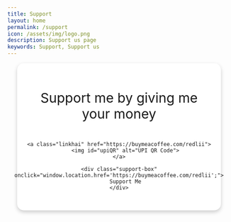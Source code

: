 ```yaml
---
title: Support
layout: home
permalink: /support
icon: /assets/img/logo.png
description: Support us page
keywords: Support, Support us
---
```


<style>
    /* Centering Container */
    #upi {
        background: #fff;
        padding: 30px;
        border-radius: 15px;
        box-shadow: 0px 4px 10px rgba(0, 0, 0, 0.2);
        display: flex;
        flex-direction: column;
        align-items: center; /* Centering content */
        justify-content: center;
        text-align: center;
        max-width: 400px;
        margin: auto; /* Centers the section */
    }

    /* Rotating Animation */
    @keyframes rotate {
        from {
            transform: rotate(0deg);
        }
        to {
            transform: rotate(360deg);
        }
    }

    /* QR Code */
    #upiQR {
        width: 250px;
        animation: rotate 6s linear infinite;
        transition: transform 0.3s ease-in-out;
        margin-bottom: 20px; /* Adds spacing */
    }

    #upiQR:hover {
        transform: scale(1.1);
    }

    /* Support Box */
    .support-box {
        width: 220px;
        padding: 15px;
        background-color: #ffdd57;
        color: #000;
        font-size: 20px;
        font-weight: bold;
        border-radius: 10px;
        cursor: pointer;
        box-shadow: 4px 4px 12px rgba(0, 0, 0, 0.3);
        transition: all 0.3s ease-in-out;
        margin-top: 15px;
        text-align: center;
    }

    .support-box:hover {
        background-color: #ffc107;
        transform: translateY(-5px);
    }
</style>

<section id="upi">
    <p style="font-size: 30px"> Support me by giving me your money</p>

    <a class="linkhai" href="https://buymeacoffee.com/redlii">
        <img id="upiQR" alt="UPI QR Code">
    </a>

    <div class="support-box" onclick="window.location.href='https://buymeacoffee.com/redlii';">
        Support Me
    </div>
    
</section>
	 

<script>
    // Define the folder path
    const folderPath = "/assets/img/coolart/";

    // Array of image filenames in the folder
    const imageFiles = ["1.png", "2.png", "3.png", "4.png", "5.png", "6.png", "7.png"]; // Replace with actual filenames

    // Select a random image
    const randomImage = imageFiles[Math.floor(Math.random() * imageFiles.length)];

    // Update the image source
    document.getElementById("upiQR").src = folderPath + randomImage;
</script>

